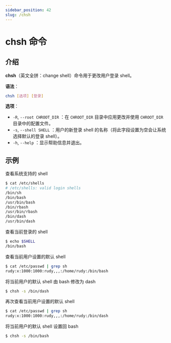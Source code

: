```yaml
---
sidebar_position: 42
slug: /chsh
---
```


# chsh 命令



## 介绍

**chsh**（英文全拼：change shell）命令用于更改用户登录 shell。

**语法**：

```bash
chsh [选项] [登录]
```

**选项**：

- `-R`, `--root CHROOT_DIR` ：在 `CHROOT_DIR` 目录中应用更改并使用 `CHROOT_DIR` 目录中的配置文件。
- `-s`, `--shell SHELL` ：用户的新登录 shell 的名称（将此字段设置为空会让系统选择默认的登录 shell）。
- `-h`, `--help` ：显示帮助信息并退出。



## 示例

查看系统支持的 shell

```bash
$ cat /etc/shells 
# /etc/shells: valid login shells
/bin/sh
/bin/bash
/usr/bin/bash
/bin/rbash
/usr/bin/rbash
/bin/dash
/usr/bin/dash
```

查看当前登录的 shell

```bash
$ echo $SHELL
/bin/bash
```

查看当前用户设置的默认 shell

```bash
$ cat /etc/passwd | grep sh
rudy:x:1000:1000:rudy,,,:/home/rudy:/bin/bash
```

将当前用户的默认 shell 由 bash 修改为 dash

```bash
$ chsh -s /bin/dash
```

再次查看当前用户设置的默认 shell

```bash
$ cat /etc/passwd | grep sh
rudy:x:1000:1000:rudy,,,:/home/rudy:/bin/dash
```

将当前用户的默认 shell 设置回 bash

```bash
$ chsh -s /bin/bash
```

